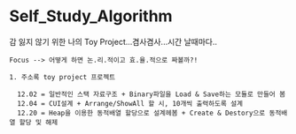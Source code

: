 # Self_Study_Algorithm
감 잃지 않기 위한 나의 Toy Project...겸사겸사...시간 날때마다..
```
Focus --> 어떻게 하면 논.리.적이고 효.율.적으로 짜볼까?!
```

```
1. 주소록 toy project 프로젝트

  12.02 = 일반적인 스택 자료구조 + Binary파일을 Load & Save하는 모듈로 만들어 봄
  12.04 = CUI설계 + Arrange/ShowAll 할 시, 10개씩 출력하도록 설계
  12.20 = Heap을 이용한 동적배열 할당으로 설계헤봄 + Create & Destory으로 동적배열 할당 및 해제
```
